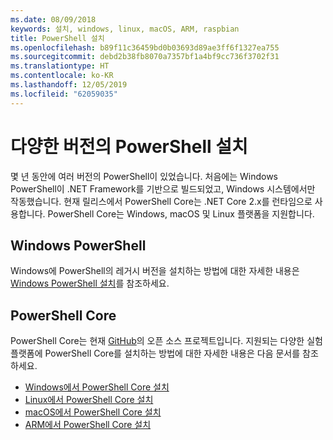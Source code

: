 ```yaml
---
ms.date: 08/09/2018
keywords: 설치, windows, linux, macOS, ARM, raspbian
title: PowerShell 설치
ms.openlocfilehash: b89f11c36459bd0b03693d89ae3ff6f1327ea755
ms.sourcegitcommit: debd2b38fb8070a7357bf1a4bf9cc736f3702f31
ms.translationtype: HT
ms.contentlocale: ko-KR
ms.lasthandoff: 12/05/2019
ms.locfileid: "62059035"
---
```

# <a name="installing-various-versions-of-powershell"></a>다양한 버전의 PowerShell 설치

몇 년 동안에 여러 버전의 PowerShell이 있었습니다. 처음에는 Windows PowerShell이 ​​.NET Framework를 기반으로 빌드되었고, Windows 시스템에서만 작동했습니다. 현재 릴리스에서 PowerShell Core는 .NET Core 2.x를 런타임으로 사용합니다. PowerShell Core는 Windows, macOS 및 Linux 플랫폼을 지원합니다.

## <a name="windows-powershell"></a>Windows PowerShell

Windows에 PowerShell의 레거시 버전을 설치하는 방법에 대한 자세한 내용은 [Windows PowerShell 설치](installing-windows-powershell.md)를 참조하세요.

## <a name="powershell-core"></a>PowerShell Core

PowerShell Core는 현재 [GitHub](https://github.com/powershell/powershell)의 오픈 소스 프로젝트입니다.
지원되는 다양한 실험 플랫폼에 PowerShell Core를 설치하는 방법에 대한 자세한 내용은 다음 문서를 참조하세요.

- [Windows에서 PowerShell Core 설치](Installing-PowerShell-Core-on-Windows.md)
- [Linux에서 PowerShell Core 설치](Installing-PowerShell-Core-on-Linux.md)
- [macOS에서 PowerShell Core 설치](Installing-PowerShell-Core-on-macOS.md)
- [ARM에서 PowerShell Core 설치](PowerShell-Core-on-ARM.md)

